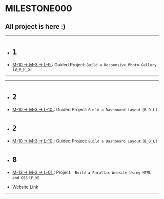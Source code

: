 # MILESTONE000

## All project is here :)

<!-- ### Drive page link -  -->
<hr>

- # `1`

- <ins> M-10 -> M-3 -> L-9 </ins> : Guided Project: `Build a Responsive Photo Gallery` `[B_R_P_G]`

<hr>
<hr>

- # `2`
- <ins> M-10 -> M-3 -> L-10 </ins> : Guided Project: `Build a Dashboard Layout` `[B_D_L]`

- # `2`
- <ins> M-10 -> M-3 -> L-10 </ins> : Guided Project: `Build a Dashboard Layout` `[B_D_L]`

- # `8`
- <ins> M-13 -> M-3 -> L-01 </ins> : Project: ` Build a Parallax Website Using HTML and CSS` `[P_W]`
- <a href="https://dazzling-snickerdoodle-1217da.netlify.app/">Website Link</a>

<hr>
